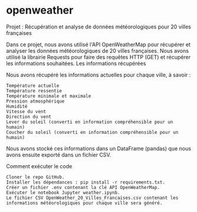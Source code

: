 # openweather

Projet : Récupération et analyse de données météorologiques pour 20 villes françaises

Dans ce projet, nous avons utilisé l'API OpenWeatherMap pour récupérer et analyser les données météorologiques de 20 villes françaises. Nous avons utilisé la librairie Requests pour faire des requêtes HTTP (GET) et récupérer les informations souhaitées.
Les informations récupérées

Nous avons récupéré les informations actuelles pour chaque ville, à savoir :

    Température actuelle
    Température ressentie
    Température minimale et maximale
    Pression atmosphérique
    Humidité
    Vitesse du vent
    Direction du vent
    Lever du soleil (converti en information compréhensible pour un humain)
    Coucher du soleil (converti en information compréhensible pour un humain)

Nous avons stocké ces informations dans un DataFrame (pandas) que nous avons ensuite exporté dans un fichier CSV.

Comment exécuter le code

    Cloner le repo GitHub.
    Installer les dépendances : pip install -r requirements.txt.
    Créer un fichier .env contenant la clé API OpenWeatherMap.
    Exécuter le notebook Jupyter weather.ipynb.
    Le fichier CSV OpenWeather_20_Villes_Francaises.csv contenant les informations météorologiques pour chaque ville sera généré.